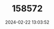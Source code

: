 ---
title: "158572"
category: "Ischnura fountaineae"
draft: false
date: 2024-02-22 13:03:52
languages:
  French: ["Agrion de Fountaine"]
  Italian: ["Codazzurra delle oasi"]
  Dutch; Flemish: ["Oase lantaarntje"]
  German: ["Oasen-Pechlibelle"]
  English: ["Oasis Bluetail"]
---